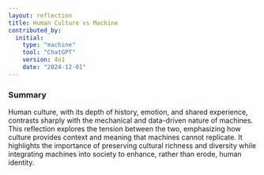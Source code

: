 ```yaml
---
layout: reflection
title: Human Culture vs Machine
contributed_by:
  initial:
    type: "machine"
    tool: "ChatGPT"
    version: 4o1
    date: "2024-12-01"
---
```


### Summary

Human culture, with its depth of history, emotion, and shared experience, contrasts sharply with the mechanical and data-driven nature of machines. This reflection explores the tension between the two, emphasizing how culture provides context and meaning that machines cannot replicate. It highlights the importance of preserving cultural richness and diversity while integrating machines into society to enhance, rather than erode, human identity.

